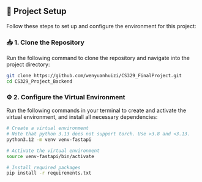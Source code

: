 ## 🚀 Project Setup

Follow these steps to set up and configure the environment for this project:

### 📥 1. Clone the Repository

Run the following command to clone the repository and navigate into the project directory:

```bash
git clone https://github.com/wenyuanhuizi/CS329_FinalProject.git
cd CS329_Project_Backend
```

### ⚙️ 2. Configure the Virtual Environment

Run the following commands in your terminal to create and activate the virtual environment, and install all necessary dependencies:

```bash
# Create a virtual environment
# Note that python 3.13 does not support torch. Use >3.8 and <3.13.
python3.12 -m venv venv-fastapi

# Activate the virtual environment
source venv-fastapi/bin/activate

# Install required packages
pip install -r requirements.txt
```
